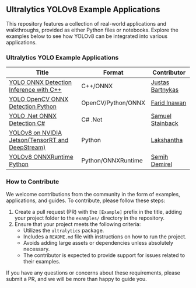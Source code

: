 ## Ultralytics YOLOv8 Example Applications

This repository features a collection of real-world applications and walkthroughs, provided as either Python files or notebooks. Explore the examples below to see how YOLOv8 can be integrated into various applications.

### Ultralytics YOLO Example Applications

| Title                                                                                                          | Format             | Contributor                                         |
| -------------------------------------------------------------------------------------------------------------- | ------------------ | --------------------------------------------------- |
| [YOLO ONNX Detection Inference with C++](./YOLOv8-CPP-Inference)                                               | C++/ONNX           | [Justas Bartnykas](https://github.com/JustasBart)   |
| [YOLO OpenCV ONNX Detection Python](./YOLOv8-OpenCV-ONNX-Python)                                               | OpenCV/Python/ONNX | [Farid Inawan](https://github.com/frdteknikelektro) |
| [YOLO .Net ONNX Detection C#](https://www.nuget.org/packages/Yolov8.Net)                                       | C# .Net            | [Samuel Stainback](https://github.com/sstainba)     |
| [YOLOv8 on NVIDIA Jetson(TensorRT and DeepStream)](https://wiki.seeedstudio.com/YOLOv8-DeepStream-TRT-Jetson/) | Python             | [Lakshantha](https://github.com/lakshanthad)        |
| [YOLOv8 ONNXRuntime Python](./YOLOv8-ONNXRuntime)                                                              | Python/ONNXRuntime | [Semih Demirel](https://github.com/semihhdemirel)   |

### How to Contribute

We welcome contributions from the community in the form of examples, applications, and guides. To contribute, please follow these steps:

1. Create a pull request (PR) with the `[Example]` prefix in the title, adding your project folder to the `examples/` directory in the repository.
1. Ensure that your project meets the following criteria:
   - Utilizes the `ultralytics` package.
   - Includes a `README.md` file with instructions on how to run the project.
   - Avoids adding large assets or dependencies unless absolutely necessary.
   - The contributor is expected to provide support for issues related to their examples.

If you have any questions or concerns about these requirements, please submit a PR, and we will be more than happy to guide you.

